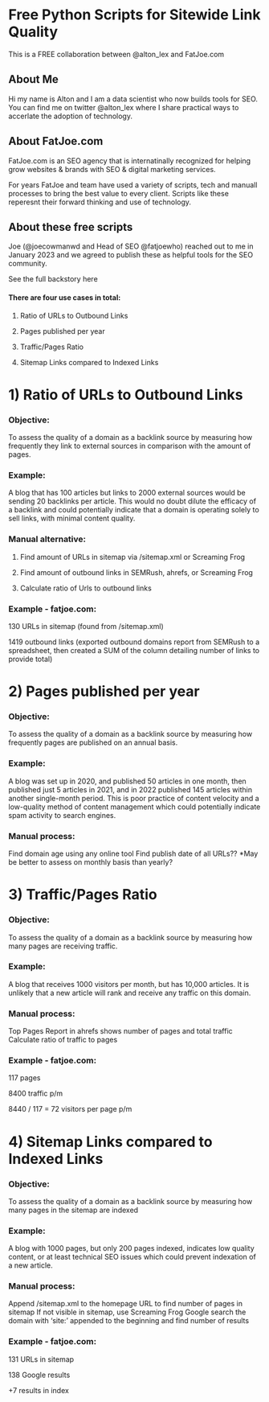 
# Free Python Scripts for Sitewide Link Quality

This is a FREE collaboration between @alton_lex and FatJoe.com



## About Me

Hi my name is Alton and I am a data scientist who now builds tools for SEO. You can find me on twitter @alton_lex where I share practical ways to accerlate the adoption of technology.


## About FatJoe.com

FatJoe.com is an SEO agency that is internatinally recognized for helping grow websites & brands with SEO & digital marketing services. 


For years FatJoe and team have used a variety of scripts, tech and manuall processes to bring the best value to every client. Scripts like these reperesnt their forward thinking and use of technology.



## About these free scripts

Joe (@joecowmanwd and Head of SEO @fatjoewho) reached out to me in January 2023 and we agreed to publish these as helpful tools for the SEO community.

See the full backstory here 


#### There are four use cases in total:

1) Ratio of URLs to Outbound Links

2) Pages published per year

3) Traffic/Pages Ratio

4) Sitemap Links compared to Indexed Links






# 1) Ratio of URLs to Outbound Links

### Objective:

To assess the quality of a domain as a backlink source by measuring how frequently they link to external sources in comparison with the amount of pages. 

### Example: 

A blog that has 100 articles but links to 2000 external sources would be sending 20 backlinks per article. This would no doubt dilute the efficacy of a backlink and could potentially indicate that a domain is operating solely to sell links, with minimal content quality.

### Manual alternative:

1) Find amount of URLs in sitemap via /sitemap.xml or Screaming Frog

2) Find amount of outbound links in SEMRush, ahrefs, or Screaming Frog 

3) Calculate ratio of Urls to outbound links

### Example - fatjoe.com:

130 URLs in sitemap (found from /sitemap.xml)

1419 outbound links (exported outbound domains report from SEMRush to a spreadsheet, then created a SUM of the column detailing number of links to provide total)








# 2) Pages published per year


### Objective:

To assess the quality of a domain as a backlink source by measuring how frequently pages are published on an annual basis.

### Example:

A blog was set up in 2020, and published 50 articles in one month, then published just 5 articles in 2021, and in 2022 published 145 articles within another single-month period. This is poor practice of content velocity and a low-quality method of content management which could potentially indicate spam activity to search engines. 

### Manual process:

Find domain age using any online tool
Find publish date of all URLs??
*May be better to assess on monthly basis than yearly?





# 3) Traffic/Pages Ratio

### Objective: 

To assess the quality of a domain as a backlink source by measuring how many pages are receiving traffic.

### Example: 

A blog that receives 1000 visitors per month, but has 10,000 articles. It is unlikely that a new article will rank and receive any traffic on this domain.

### Manual process:

Top Pages Report in ahrefs shows number of pages and total traffic
Calculate ratio of traffic to pages

### Example - fatjoe.com:

117 pages

8400 traffic p/m

8440 / 117 = 72 visitors per page p/m






# 4) Sitemap Links compared to Indexed Links

### Objective: 

To assess the quality of a domain as a backlink source by measuring how many pages in the sitemap are indexed

### Example: 

A blog with 1000 pages, but only 200 pages indexed, indicates low quality content, or at least technical SEO issues which could prevent indexation of a new article. 

### Manual process:

Append /sitemap.xml to the homepage URL to find number of pages in sitemap
If not visible in sitemap, use Screaming Frog
Google search the domain with ‘site:’ appended to the beginning and find number of results

### Example - fatjoe.com:

131 URLs in sitemap

138 Google results 

+7 results in index 

